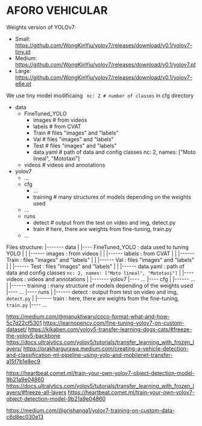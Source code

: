 # AFORO VEHICULAR

Weights version of YOLOv7:
* Small: https://github.com/WongKinYiu/yolov7/releases/download/v0.1/yolov7-tiny.pt
* Medium: https://github.com/WongKinYiu/yolov7/releases/download/v0.1/yolov7.pt
* Large: https://github.com/WongKinYiu/yolov7/releases/download/v0.1/yolov7-e6e.pt

We use tiny model modificaing <code> nc: 2  # number of classes</code> in cfg directory
* data
  * FineTuned_YOLO
    * images        # from videos
    * labels        # from CVAT
    * Train         # files "images" and "labels"
    * Val           # files "images" and "labels"
    * Test          # files "images" and "labels"
    * data.yaml     # path of data and config classes nc: 2, names: ["Moto lineal", "Mototaxi"]
  * videos           # videos and annotations
* yolov7
  * ...
  * cfg
    * ...
    * training      # many structures of models depending on the weights used
  * ...
  * runs
    * detect        # output from the test on video and img, detect.py
    * train         # here, there are weights from fine-tuning, train.py
  * ...

Files structure:
|------- data
|           |---- FineTuned_YOLO : data used to tuning YOLO
|           |       |------ images : from videos
|           |       |------ labels : from CVAT
|           |       |------ Train  : files "images" and "labels"
|           |       |------ Val    : files "images" and "labels"
|           |       |------ Test   : files "images" and "labels"
|           |       |------ data.yaml : path of data and config classes <code>nc: 2, names: ["Moto lineal", "Mototaxi"]</code>
|           |---- videos : videos and annotations
|
|------- yolov7
            |---- ...
            |---- cfg
            |       |------  ...
            |       |------ training : many structure of models depending of the weights used
            |---- ...
            |---- runs
            |       |------ detect : output from test on video and img, <code>detect.py</code>
            |       |------ train  : here, there are weights from the fine-tuning, <code>train.py</code>
            |---- ...




https://medium.com/@manuktiwary/coco-format-what-and-how-5c7d22cf5301
https://learnopencv.com/fine-tuning-yolov7-on-custom-dataset/
https://kikaben.com/yolov5-transfer-learning-dogs-cats/#freeze-the-yolov5-backbone 
https://docs.ultralytics.com/yolov5/tutorials/transfer_learning_with_frozen_layers/
https://prakhargurawa.medium.com/creating-a-vehicle-detection-and-classification-ml-pipeline-using-yolo-and-mobilenet-transfer-a15f7b1e8ec9


https://heartbeat.comet.ml/train-your-own-yolov7-object-detection-model-9b21a9e04860
https://docs.ultralytics.com/yolov5/tutorials/transfer_learning_with_frozen_layers/#freeze-all-layers
https://heartbeat.comet.ml/train-your-own-yolov7-object-detection-model-9b21a9e04860

https://medium.com/@prishanga1/yolov7-training-on-custom-data-c6d8ec030e13
